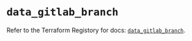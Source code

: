 # `data_gitlab_branch`

Refer to the Terraform Registory for docs: [`data_gitlab_branch`](https://registry.terraform.io/providers/gitlabhq/gitlab/15.10.0/docs/data-sources/branch).

